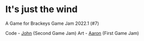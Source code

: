 # It's just the wind

A Game for Brackeys Game Jam 2022.1 (#7) 

Code - [John](https://github.com/Nhawdge) (Second Game Jam)
Art - [Aaron](https://github.com/aaronlael) (First Game Jam)
